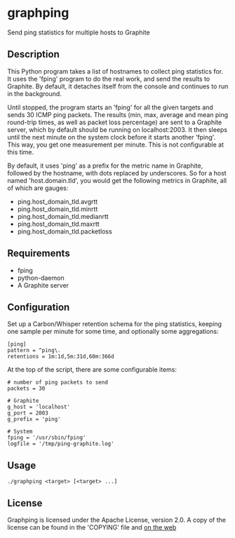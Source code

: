 graphping
=========

Send ping statistics for multiple hosts to Graphite

Description
-----------

This Python program takes a list of hostnames to collect ping statistics for.
It uses the 'fping' program to do the real work, and send the results to
Graphite. By default, it detaches itself from the console and continues to run
in the background.

Until stopped, the program starts an 'fping' for all the given targets and sends
30 ICMP ping packets. The results (min, max, average and mean ping round-trip
times, as well as packet loss percentage) are sent to a Graphite server, which
by default should be running on localhost:2003. It then sleeps until the next
minute on the system clock before it starts another 'fping'. This way, you get
one measurement per minute. This is not configurable at this time.

By default, it uses 'ping' as a prefix for the metric name in Graphite,
followed by the hostname, with dots replaced by underscores. So for a host
named 'host.domain.tld', you would get the following metrics in Graphite, all
of which are gauges:

* ping.host_domain_tld.avgrtt
* ping.host_domain_tld.minrtt
* ping.host_domain_tld.medianrtt
* ping.host_domain_tld.maxrtt
* ping.host_domain_tld.packetloss

Requirements
------------

* fping
* python-daemon
* A Graphite server

Configuration
-------------

Set up a Carbon/Whisper retention schema for the ping statistics, keeping one
sample per minute for some time, and optionally some aggregations:

```
[ping]
pattern = ^ping\.
retentions = 1m:1d,5m:31d,60m:366d
```

At the top of the script, there are some configurable items:

```
# number of ping packets to send
packets = 30

# Graphite
g_host = 'localhost'
g_port = 2003
g_prefix = 'ping'

# System
fping = '/usr/sbin/fping'
logfile = '/tmp/ping-graphite.log'
```

Usage
-----

`./graphping <target> [<target> ...]`

License
-------

Graphping is licensed under the Apache License, version 2.0.  A copy of the
license can be found in the 'COPYING' file and
[on the web](http://www.apache.org/licenses/LICENSE-2.0)
